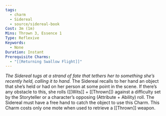 ```yaml
---
tags:
  - charm
  - Sidereal
  - source/sidereal-book
Cost: 3m (1m)
Mins: Thrown 3, Essence 1
Type: Reflexive
Keywords:
  - None
Duration: Instant
Prerequisite Charms:
  - "[[Returning Swallow Flight]]"
---
```

*The Sidereal tugs at a strand of fate that tethers her to something she’s recently held, calling it to hand.*
The Sidereal recalls to her hand an object that she’s held or had on her person at some point in the scene. If there’s any obstacle to this, she rolls ([[Wits]] + [[Thrown]]) against a difficulty set by the Storyteller or a character’s opposing (Attribute + Ability) roll. The Sidereal must have a free hand to catch the object to use this Charm. This Charm costs only one mote when used to retrieve a [[Thrown]] weapon.